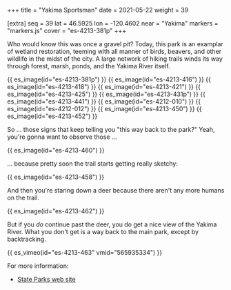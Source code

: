 +++
title = "Yakima Sportsman"
date = 2021-05-22
weight = 39

[extra]
seq = 39
lat = 46.5925
lon = -120.4602
near = "Yakima"
markers = "markers.js"
cover = "es-4213-381p"
+++

Who would know this was once a gravel pit? Today, this park is an examplar of wetland restoration, teeming with all manner of birds, beavers, and other wildlife in the midst of the city. A large network of hiking trails winds its way through forest, marsh, ponds, and the Yakima River itself.

<!-- more -->

{{ es_image(id="es-4213-381p") }}
{{ es_image(id="es-4213-416") }}
{{ es_image(id="es-4213-418") }}
{{ es_image(id="es-4213-421") }}
{{ es_image(id="es-4213-425") }}
{{ es_image(id="es-4213-431p") }}
{{ es_image(id="es-4213-441") }}
{{ es_image(id="es-4212-010") }}
{{ es_image(id="es-4212-012") }}
{{ es_image(id="es-4213-450") }}
{{ es_image(id="es-4213-452") }}

So ... those signs that keep telling you "this way back to the park?" Yeah, you're gonna want to observe those ...

{{ es_image(id="es-4213-460") }}

... because pretty soon the trail starts getting really sketchy:

{{ es_image(id="es-4213-458") }}

And then you're staring down a deer because there aren't any more humans on the trail.

{{ es_image(id="es-4213-462") }}

But if you _do_ continue past the deer, you do get a nice view of the Yakima River. What you don't get is a way back to the main park, except by backtracking.

{{ es_vimeo(id="es-4213-463" vmid="565935334") }}

For more information:

* [State Parks web site](https://parks.state.wa.us/278/Yakima-Sportsman)
